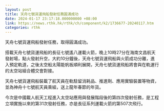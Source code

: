 ```yaml
---
layout: post
title: 天舟七號貨運飛船發射任務圓滿成功
date: 2024-01-17 23:17:18.000000000 +08:00
link: https://news.rthk.hk/rthk/ch/component/k2/1736677-20240117.htm
categories: rthk
---
```


天舟七號貨運飛船發射任務，取得圓滿成功。

搭載天舟七號貨運飛船的長征七號遙八運載火箭，晚上10時27分在海南文昌航天發射場，點火發射升空，大約10分鐘後，天舟七號貨運飛船與火箭成功分離，進入預定軌道，之後太空船太陽能帆板順利展開，天舟七號貨運飛船將會與在軌運行的太空站組合體交會對接。

天舟七號貨運飛船裝載了航天員在軌駐留消耗品、推進劑、應用實驗裝置等物資，並為神舟十七號航天員乘組，送上龍年春節的年貨。

今次是中國載人航天工程進入太空站應用與發展階段後的第四次發射任務，是工程立項實施以來的第31次發射任務，亦是長征系列運載火箭的第507次飛行。
